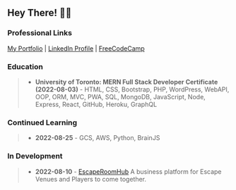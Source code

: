 ## Hey There! 🙋‍♂️ 
### Professional Links
[My Portfolio](https://dlittlefield81.github.io/reactportfolio/) | [LinkedIn Profile](https://www.linkedin.com/in/dennislittlefield/)
| [FreeCodeCamp](https://www.freecodecamp.org/DLittlefield81)

### Education
>- **University of Toronto: MERN Full Stack Developer Certificate (2022-08-03)** - HTML, CSS, Bootstrap, PHP, WordPress, WebAPI, OOP, ORM, MVC, PWA, SQL, MongoDB, JavaScript, Node, Express, React, GitHub, Heroku, GraphQL
### Continued Learning
>- **2022-08-25** - GCS, AWS, Python, BrainJS
### In Development
>- **2022-08-10** - [EscapeRoomHub](https://github.com/DLittlefield81/EscapeRoomHub) A business platform for Escape Venues and Players to come together.
